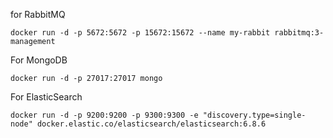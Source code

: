 for RabbitMQ

`docker run -d -p 5672:5672 -p 15672:15672 --name my-rabbit rabbitmq:3-management`

For MongoDB

`docker run -d -p 27017:27017 mongo`

For ElasticSearch

`docker run -d -p 9200:9200 -p 9300:9300 -e "discovery.type=single-node" docker.elastic.co/elasticsearch/elasticsearch:6.8.6` 